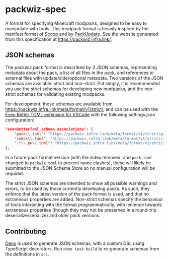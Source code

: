 # packwiz-spec
A format for specifying Minecraft modpacks, designed to be easy to manipulate with tools. This modpack format is heavily inspired by the manifest format of [Scoop](https://github.com/lukesampson/scoop) and by [PackUpdate](https://github.com/XDjackieXD/PackUpdate). See the website generated from this specification at https://packwiz.infra.link/.

## JSON schemas
The packwiz pack format is described by 3 JSON schemas, representing metadata about the pack, a list of all files in the pack, and references to external files with update/side/optional metadata. Two versions of the JSON schemas are available: strict and non-strict. Put simply, it is recommended you use the strict schemas for developing new modpacks, and the non-strict schemas for validating existing modpacks.

For development, these schemas are available from https://packwiz.infra.link/meta/format/v1/strict/, and can be used with the [Even Better TOML extension for VSCode](https://marketplace.visualstudio.com/items?itemName=tamasfe.even-better-toml) with the following settings.json configuration:

```json
"evenBetterToml.schema.associations": {
	"pack\\.toml": "https://packwiz.infra.link/meta/format/v1/strict/pack.json",
	"index\\.toml": "https://packwiz.infra.link/meta/format/v1/strict/index.json",
	".*\\.pw\\.toml": "https://packwiz.infra.link/meta/format/v1/strict/mod.json",
},
```

In a future pack format version (with the index removed, and `pack.toml` changed to `packwiz.toml` to prevent name clashes), these will likely be submitted to the JSON Schema Store so no manual configuration will be required.

The strict JSON schemas are intended to show all possible warnings and errors, to be used by those currently developing packs. As such, they enforce that the latest version of the pack format is used, and that no extraneous properties are added. Non-strict schemas specify the behaviour of tools interacting with the format programmatically, with lenience towards extraneous properties (though they may not be preserved in a round-trip deserialize/serialize) and older pack versions.

## Contributing
[Deno](https://deno.land/) is used to generate JSON schemas, with a custom DSL using TypeScript decorators. Run `deno task build` to re-generate schemas from the definitions in `src`.